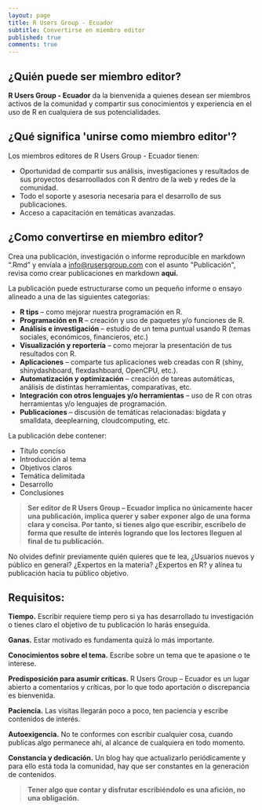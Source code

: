 ```yaml
---
layout: page
title: R Users Group - Ecuador
subtitle: Convertirse en miembro editor
published: true
comments: true
---
```

¿Quién puede ser miembro editor?
-------------
<b>R Users Group - Ecuador</b> da la bienvenida a quienes desean ser miembros activos de la comunidad y compartir sus conocimientos y experiencia en el uso de R en cualquiera de sus potencialidades.

¿Qué significa 'unirse como miembro editor'?
-------------
Los miembros editores de R Users Group - Ecuador tienen:
* Oportunidad de compartir sus análisis, investigaciones y resultados de sus proyectos desarroollados con R dentro de la web y redes de la comunidad.
* Todo el soporte y asesoria necesaria para el desarrollo de sus publicaciones.
* Acceso a capacitación en temáticas avanzadas.

¿Como convertirse en miembro editor?
-------------
Crea una publicación, investigación o informe reproducible en markdown “.Rmd” y envíala a info@rusersgroup.com con el asunto "Publicación", revisa como crear publicaciones en markdown **aquí.**

La publicación puede estructurarse como un pequeño informe o ensayo alineado a una de las siguientes categorías:

* __R tips__ – como mejorar nuestra programación en R.
* __Programación en R__ – creación y uso de paquetes y/o funciones de R.
* __Análisis e investigación__ – estudio de un tema puntual usando R (temas sociales, económicos, financieros, etc.)
* __Visualización y reportería__ – como mejorar la presentación de tus resultados con R.
* __Aplicaciones__ – comparte tus aplicaciones web creadas con R (shiny, shinydashboard, flexdashboard, OpenCPU, etc.).
* __Automatización y optimización__ – creación de tareas automáticas, análisis de distintas herramientas, comparativas, etc.
* __Integración con otros lenguajes y/o herramientas__ – uso de R con otras herramientas y/o lenguajes de programación.
* __Publicaciones__ – discusión de temáticas relacionadas: bigdata y smalldata, deeplearning, cloudcomputing, etc.

La publicación debe contener:

* Título conciso
* Introducción al tema
* Objetivos claros
* Temática delimitada
* Desarrollo
* Conclusiones
 
> **Ser editor de R Users Group – Ecuador implica no únicamente hacer una publicación, implica querer y saber exponer algo de una forma clara y concisa. Por tanto, si tienes algo que escribir, escríbelo de forma que resulte de interés logrando que los lectores lleguen al final de tu publicación.** 
 
No olvides definir previamente quién quieres que te lea, ¿Usuarios nuevos y público en general? ¿Expertos en la materia? ¿Expertos en R? y alínea tu publicación hacia tu público objetivo.

Requisitos:
-------------
__Tiempo.__ Escribir requiere tiemp pero si ya has desarrollado tu investigación o tienes claro el objetivo de tu publicación lo harás enseguida.

__Ganas.__ Estar motivado es fundamenta quizá lo más importante.

__Conocimientos sobre el tema.__ Escribe sobre un tema que te apasione o te interese.

__Predisposición para asumir críticas.__ R Users Group – Ecuador es un lugar abierto a comentarios y críticas, por lo que todo aportación o discrepancia es bienvenida.

__Paciencia.__ Las visitas llegarán poco a poco, ten paciencia y escribe contenidos de interés.

__Autoexigencia.__ No te conformes con escribir cualquier cosa, cuando publicas algo permanece ahí, al alcance de cualquiera en todo momento.

__Constancia y dedicación.__ Un blog hay que actualizarlo periódicamente y para ello está toda la comunidad, hay que ser constantes en la generación de contenidos.

> **Tener algo que contar y disfrutar escribiéndolo es una afición, no una obligación.** 
